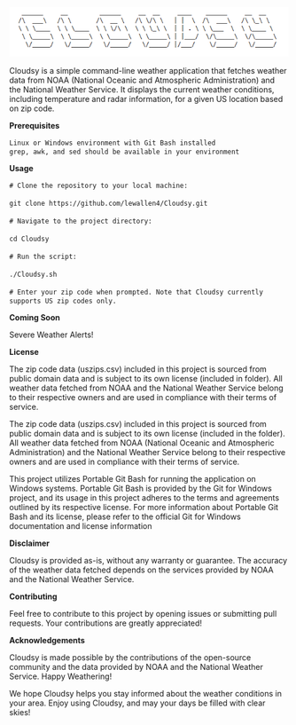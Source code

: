 ![alt text](https://github.com/lewallen4/Cloudsy/blob/main/db/logo.gif?raw=true)


Cloudsy is a simple command-line weather application that fetches weather data from NOAA (National Oceanic and Atmospheric Administration) and the National Weather Service. It displays the current weather conditions, including temperature and radar information, for a given US location based on zip code.


<b>Prerequisites</b>

    Linux or Windows environment with Git Bash installed
    grep, awk, and sed should be available in your environment


<b>Usage</b>

    # Clone the repository to your local machine:

    git clone https://github.com/lewallen4/Cloudsy.git

    # Navigate to the project directory:

    cd Cloudsy

    # Run the script:

    ./Cloudsy.sh

    # Enter your zip code when prompted. Note that Cloudsy currently supports US zip codes only.




<b>Coming Soon</b>

Severe Weather Alerts!

<b>License</b>

The zip code data (uszips.csv) included in this project is sourced from public domain data and is subject to its own license (included in folder). All weather data fetched from NOAA and the National Weather Service belong to their respective owners and are used in compliance with their terms of service.

The zip code data (uszips.csv) included in this project is sourced from public domain data and is subject to its own license (included in the folder). All weather data fetched from NOAA (National Oceanic and Atmospheric Administration) and the National Weather Service belong to their respective owners and are used in compliance with their terms of service.

This project utilizes Portable Git Bash for running the application on Windows systems. Portable Git Bash is provided by the Git for Windows project, and its usage in this project adheres to the terms and agreements outlined by its respective license. For more information about Portable Git Bash and its license, please refer to the official Git for Windows documentation and license information




<b>Disclaimer</b>

Cloudsy is provided as-is, without any warranty or guarantee. The accuracy of the weather data fetched depends on the services provided by NOAA and the National Weather Service.


<b>Contributing</b>

Feel free to contribute to this project by opening issues or submitting pull requests. Your contributions are greatly appreciated!


<b>Acknowledgements</b>

Cloudsy is made possible by the contributions of the open-source community and the data provided by NOAA and the National Weather Service.
Happy Weathering!

We hope Cloudsy helps you stay informed about the weather conditions in your area. Enjoy using Cloudsy, and may your days be filled with clear skies!
